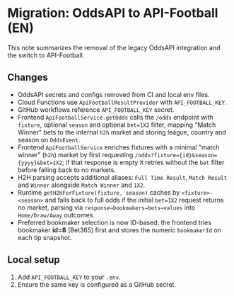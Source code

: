 # Migration: OddsAPI to API-Football (EN)

This note summarizes the removal of the legacy OddsAPI integration and the switch to API-Football.

## Changes
- OddsAPI secrets and configs removed from CI and local env files.
- Cloud Functions use `ApiFootballResultProvider` with `API_FOOTBALL_KEY`.
- GitHub workflows reference `API_FOOTBALL_KEY` secret.
- Frontend `ApiFootballService.getOdds` calls the `/odds` endpoint with `fixture`, optional `season` and optional `bet=1X2` filter, mapping "Match Winner" bets to the internal `h2h` market and storing league, country and season on `OddsEvent`.
- Frontend `ApiFootballService` enriches fixtures with a minimal "match winner" (`h2h`) market by first requesting `/odds?fixture={id}&season={yyyy}&bet=1X2`; if that response is empty it retries without the `bet` filter before falling back to no markets.
- H2H parsing accepts additional aliases: `Full Time Result`, `Match Result` and `Winner` alongside `Match Winner` and `1X2`.
- Runtime `getH2HForFixture(fixture, season)` caches by `<fixture>-<season>` and falls back to full odds if the initial `bet=1X2` request returns no market, parsing via `response→bookmakers→bets→values` into `Home/Draw/Away` outcomes.
- Preferred bookmaker selection is now ID-based: the frontend tries bookmaker **id=8** (Bet365) first and stores the numeric `bookmakerId` on each tip snapshot.

## Local setup
1. Add `API_FOOTBALL_KEY` to your `.env`.
2. Ensure the same key is configured as a GitHub secret.
